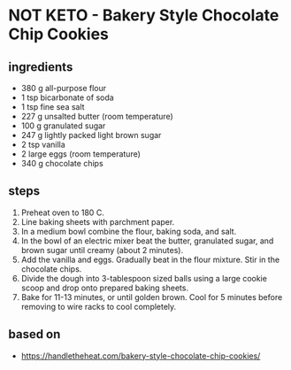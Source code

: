# NOT KETO - Bakery Style Chocolate Chip Cookies

## ingredients

- 380 g all-purpose flour
- 1 tsp bicarbonate of soda
- 1 tsp fine sea salt
- 227 g unsalted butter (room temperature)
- 100 g granulated sugar
- 247 g lightly packed light brown sugar
- 2 tsp vanilla
- 2 large eggs (room temperature)
- 340 g chocolate chips

## steps

1. Preheat oven to 180 C.
2. Line baking sheets with parchment paper.
3. In a medium bowl combine the flour, baking soda, and salt.
4. In the bowl of an electric mixer beat the butter, granulated sugar, and brown sugar until creamy (about 2 minutes).
5. Add the vanilla and eggs. Gradually beat in the flour mixture. Stir in the chocolate chips.
6. Divide the dough into 3-tablespoon sized balls using a large cookie scoop and drop onto prepared baking sheets.
7. Bake for 11-13 minutes, or until golden brown. Cool for 5 minutes before removing to wire racks to cool completely.

## based on

- https://handletheheat.com/bakery-style-chocolate-chip-cookies/
